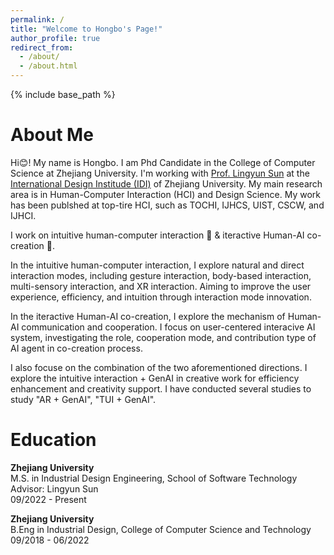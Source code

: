 ```yaml
---
permalink: /
title: "Welcome to Hongbo's Page!"
author_profile: true
redirect_from:
  - /about/
  - /about.html
---
```


{% include base_path %}

# About Me

Hi😊! My name is Hongbo. I am Phd Candidate in the College of Computer Science at Zhejiang University. I'm working with [Prof. Lingyun Sun](https://scholar.google.com/citations?user=zzW8d-wAAAAJ&hl=en&oi=ao) at the [International Design Institude (IDI)](http://www.idi.zju.edu.cn) of Zhejiang University. My main research area is in Human-Computer Interaction (HCI) and Design Science. My work has been publshed at top-tire HCI, such as TOCHI, IJHCS, UIST, CSCW, and IJHCI.

I work on intuitive human-computer interaction 👐 & iteractive Human-AI co-creation 🤖.

In the intuitive human-computer interaction, I explore natural and direct interaction modes, including gesture interaction, body-based interaction, multi-sensory interaction, and XR interaction. Aiming to improve the user experience, efficiency, and intuition through interaction mode innovation.

In the iteractive Human-AI co-creation, I explore the mechanism of Human-AI communication and cooperation. I focus on user-centered interacive AI system, investigating the role, cooperation mode, and contribution type of AI agent in co-creation process.

I also focuse on the combination of the two aforementioned directions. I explore the intuitive interaction + GenAI in creative work for efficiency enhancement and creativity support. I have conducted several studies to study "AR + GenAI", "TUI + GenAI".



<div class="separate-section common-paragraph"></div>

# Education<a id="Education"></a>

**Zhejiang University**<br>
M.S. in Industrial Design Engineering, School of Software Technology<br>
Advisor: Lingyun Sun<br>
09/2022 - Present

**Zhejiang University**<br>
B.Eng in Industrial Design, College of Computer Science and Technology<br>
09/2018 - 06/2022
